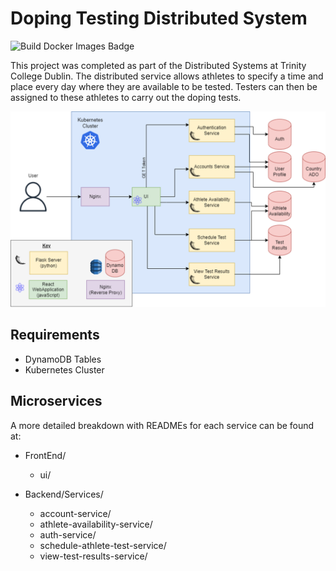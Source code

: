 
# Doping Testing Distributed System

![Build Docker Images Badge](https://github.com/hotshot07/distributed_systems/actions/workflows/docker-image-athlete-availability.yml/badge.svg)

This project was completed as part of the Distributed Systems at Trinity College Dublin.
The distributed service allows athletes to specify a time and place every day where they are available to be tested.
Testers can then be assigned to these athletes to carry out the doping tests.

![System Architecture of Distributed Service](Images/system-architecture.png)

## Requirements
- DynamoDB Tables
- Kubernetes Cluster

## Microservices
A more detailed breakdown with READMEs for each service can be found at:

- FrontEnd/

    - ui/

- Backend/Services/
    - account-service/
    - athlete-availability-service/
    - auth-service/
    - schedule-athlete-test-service/
    - view-test-results-service/
